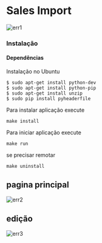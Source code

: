Sales Import
========
![err1](http://i.imgur.com/s9MuOlZ.png)
### Instalação

#### Dependências

Instalação no Ubuntu

```
$ sudo apt-get install python-dev
$ sudo apt-get install python-pip
$ sudo apt-get install unzip
$ sudo pip install pyheaderfile
```

Para instalar aplicação execute
```
make install
```
Para iniciar aplicação execute 
```
make run
```
se precisar remotar
```
make uninstall
```

## pagina principal
![err2](http://i.imgur.com/JKLEonP.png)


## edição 
![err3](http://i.imgur.com/Tf3E90H.png)

 
 


